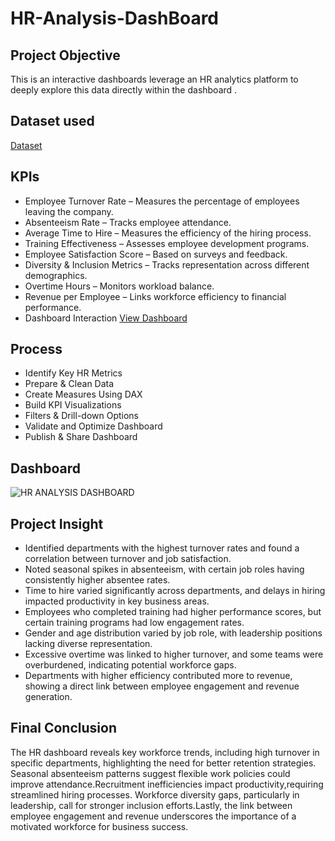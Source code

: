 # HR-Analysis-DashBoard

## Project Objective
This is an interactive dashboards leverage an HR analytics platform to deeply explore this data directly within the dashboard .

## Dataset used
<a href="https://github.com/Janastark07/HR-Analysis-DashBoard/blob/main/Employee%20Sample%20Data.xlsx">Dataset</a>

## KPIs
- Employee Turnover Rate – Measures the percentage of employees leaving the company.
- Absenteeism Rate – Tracks employee attendance.
- Average Time to Hire – Measures the efficiency of the hiring process.
- Training Effectiveness – Assesses employee development programs.
- Employee Satisfaction Score – Based on surveys and feedback.
- Diversity & Inclusion Metrics – Tracks representation across different demographics.
- Overtime Hours – Monitors workload balance.
- Revenue per Employee – Links workforce efficiency to financial performance.
- Dashboard Interaction <a href="https://github.com/Janastark07/HR-Analysis-DashBoard/blob/main/HR%20ANALYSIS%20DASHBOARD.png">View Dashboard</a>

## Process
- Identify Key HR Metrics
- Prepare & Clean Data  
- Create Measures Using DAX  
- Build KPI Visualizations  
- Filters & Drill-down Options  
- Validate and Optimize Dashboard  
- Publish & Share Dashboard  

## Dashboard
![HR ANALYSIS DASHBOARD](https://github.com/user-attachments/assets/196870fa-7c8a-4258-865a-851e0437c809)

## Project Insight
- Identified departments with the highest turnover rates and found a correlation between turnover and job satisfaction.
- Noted seasonal spikes in absenteeism, with certain job roles having consistently higher absentee rates.
- Time to hire varied significantly across departments, and delays in hiring impacted productivity in key business areas.
- Employees who completed training had higher performance scores, but certain training programs had low engagement rates.
- Gender and age distribution varied by job role, with leadership positions lacking diverse representation.
- Excessive overtime was linked to higher turnover, and some teams were overburdened, indicating potential workforce gaps.
- Departments with higher efficiency contributed more to revenue, showing a direct link between employee engagement and revenue generation.

## Final Conclusion
The HR dashboard reveals key workforce trends, including high turnover in specific departments, highlighting the need for better retention strategies. 
Seasonal absenteeism patterns suggest flexible work policies could improve attendance.Recruitment inefficiencies impact productivity,requiring streamlined hiring processes. 
Workforce diversity gaps, particularly in leadership, call for stronger inclusion efforts.Lastly, the link between employee engagement and revenue underscores the importance 
of a motivated workforce for business success.







